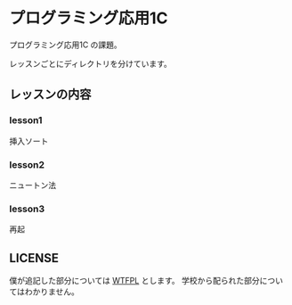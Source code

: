 # プログラミング応用1C

プログラミング応用1C の課題。

レッスンごとにディレクトリを分けています。

## レッスンの内容

### lesson1

挿入ソート

### lesson2

ニュートン法

### lesson3

再起

## LICENSE

僕が追記した部分については [WTFPL](http://www.wtfpl.net/) とします。
学校から配られた部分についてはわかりません。
